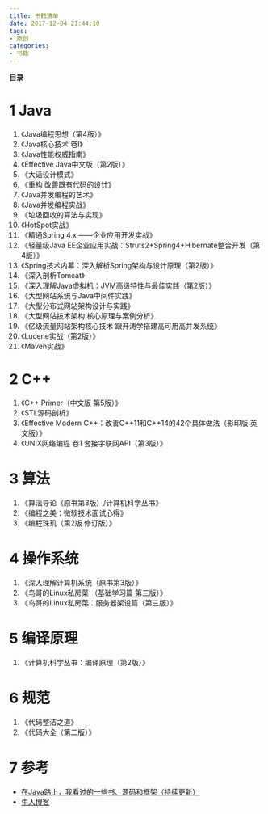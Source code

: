 ```yaml
---
title: 书籍清单
date: 2017-12-04 21:44:10
tags: 
- 原创
categories: 
- 书籍
---
```


__目录__

<!-- toc -->
<!--more-->

# 1 Java

1. 《Java编程思想（第4版）》
1. 《Java核心技术 卷I》
1. 《Java性能权威指南》
1. 《Effective Java中文版（第2版）》
1. 《大话设计模式》
1. 《重构 改善既有代码的设计》
1. 《Java并发编程的艺术》
1. 《Java并发编程实战》
1. 《垃圾回收的算法与实现》
1. 《HotSpot实战》
1. 《精通Spring 4.x ――企业应用开发实战》
1. 《轻量级Java EE企业应用实战：Struts2+Spring4+Hibernate整合开发（第4版）》
1. 《Spring技术内幕：深入解析Spring架构与设计原理（第2版）》
1. 《深入剖析Tomcat》
1. 《深入理解Java虚拟机：JVM高级特性与最佳实践（第2版）》
1. 《大型网站系统与Java中间件实践》
1. 《大型分布式网站架构设计与实践》
1. 《大型网站技术架构 核心原理与案例分析》
1. 《亿级流量网站架构核心技术 跟开涛学搭建高可用高并发系统》
1. 《Lucene实战（第2版）》
1. 《Maven实战》

# 2 C++

1. 《C++ Primer（中文版 第5版）》
1. 《STL源码剖析》
1. 《Effective Modern C++：改善C++11和C++14的42个具体做法（影印版 英文版）》
1. 《UNIX网络编程 卷1 套接字联网API（第3版）》

# 3 算法

1. 《算法导论（原书第3版）/计算机科学丛书》
1. 《编程之美：微软技术面试心得》
1. 《编程珠玑（第2版 修订版）》

# 4 操作系统

1. 《深入理解计算机系统（原书第3版）》
1. 《鸟哥的Linux私房菜 （基础学习篇 第三版）》
1. 《鸟哥的Linux私房菜：服务器架设篇（第三版）》

# 5 编译原理

1. 《计算机科学丛书：编译原理（第2版）》

# 6 规范

1. 《代码整洁之道》
1. 《代码大全（第二版）》

# 7 参考

* [在Java路上，我看过的一些书、源码和框架（持续更新）](http://www.jianshu.com/p/4a41ee88bd82)
* [牛人博客](http://www.jianshu.com/u/90ab66c248e6)
